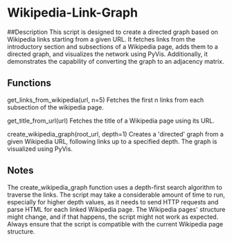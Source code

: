 # Wikipedia-Link-Graph
##Description
This script is designed to create a directed graph based on Wikipedia links starting from a given URL. It fetches links from the introductory section and subsections of a Wikipedia page, adds them to a directed graph, and visualizes the network using PyVis. Additionally, it demonstrates the capability of converting the graph to an adjacency matrix.




## Functions
get_links_from_wikipedia(url, n=5)
Fetches the first n links from each subsection of the wikipedia page.

get_title_from_url(url)
Fetches the title of a Wikipedia page using its URL.

create_wikipedia_graph(root_url, depth=1)
Creates a 'directed' graph from a given Wikipedia URL, following links up to a specified depth. The graph is visualized using PyVis.

## Notes
The create_wikipedia_graph function uses a depth-first search algorithm to traverse the links.
The script may take a considerable amount of time to run, especially for higher depth values, as it needs to send HTTP requests and parse HTML for each linked Wikipedia page.
The Wikipedia pages' structure might change, and if that happens, the script might not work as expected. Always ensure that the script is compatible with the current Wikipedia page structure.
